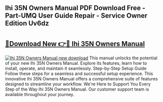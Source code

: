 ## Ihi 35N Owners Manual PDF Download Free - Part-UMQ User Guide Repair - Service Owner Edition Uv6dz

# <h2><a href="http://bc69688.oget.top/?id=Ihi+35N+Owners+Manual">🔗Download New 👉🔴 Ihi 35N Owners Manual</a></h2>

[![Ihi 35N Owners Manual new download](https://i.imgur.com/5g1atiW.png)](http://bc69688.oget.top/?id=Ihi+35N+Owners+Manual)
This manual unlocks the potential of your new Ihi 35N Owners Manual. Explore its features, learn how to install, operate, and maintain it seamlessly. Step-by-Step Setup Guide Follow these steps for a seamless and successful setup experience. This innovative Ihi 35N Owners Manual offers a comprehensive suite of features designed to streamline your workflow. We're Here to Support You Every Step of the Way Ihi 35N Owners Manual. Our customer support team is available throughout your journey.
